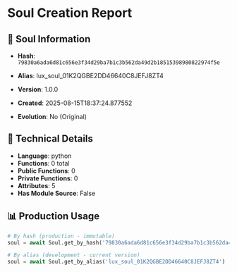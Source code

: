 # Soul Creation Report

## 🧬 Soul Information
- **Hash**: `79830a6ada6d81c656e3f34d29ba7b1c3b562da49d2b18515398980822974f5e`
- **Alias**: lux_soul_01K2QGBE2DD46640C8JEFJ8ZT4
- **Version**: 1.0.0
- **Created**: 2025-08-15T18:37:24.877552

- **Evolution**: No (Original)

## 🔧 Technical Details
- **Language**: python
- **Functions**: 0 total
- **Public Functions**: 0
- **Private Functions**: 0
- **Attributes**: 5
- **Has Module Source**: False

## 📊 Production Usage
```python
# By hash (production - immutable)
soul = await Soul.get_by_hash('79830a6ada6d81c656e3f34d29ba7b1c3b562da49d2b18515398980822974f5e')

# By alias (development - current version)
soul = await Soul.get_by_alias('lux_soul_01K2QGBE2DD46640C8JEFJ8ZT4')
```
